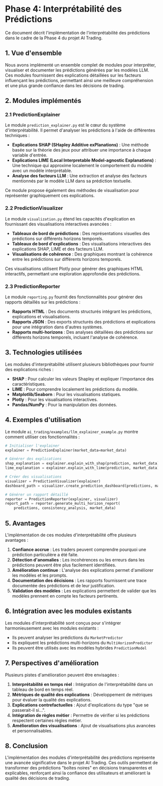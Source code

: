 # Phase 4: Interprétabilité des Prédictions

Ce document décrit l'implémentation de l'interprétabilité des prédictions dans le cadre de la Phase 4 du projet AI Trading.

## 1. Vue d'ensemble

Nous avons implémenté un ensemble complet de modules pour interpréter, visualiser et documenter les prédictions générées par les modèles LLM. Ces modules fournissent des explications détaillées sur les facteurs influençant les prédictions, permettant ainsi une meilleure compréhension et une plus grande confiance dans les décisions de trading.

## 2. Modules implémentés

### 2.1 PredictionExplainer

Le module `prediction_explainer.py` est le cœur du système d'interprétabilité. Il permet d'analyser les prédictions à l'aide de différentes techniques :

- **Explications SHAP (SHapley Additive exPlanations)** : Une méthode basée sur la théorie des jeux pour attribuer une importance à chaque variable d'entrée.
- **Explications LIME (Local Interpretable Model-agnostic Explanations)** : Une technique qui approxime localement le comportement du modèle avec un modèle interprétable.
- **Analyse des facteurs LLM** : Une extraction et analyse des facteurs mentionnés par le modèle LLM dans sa prédiction textuelle.

Ce module propose également des méthodes de visualisation pour représenter graphiquement ces explications.

### 2.2 PredictionVisualizer

Le module `visualization.py` étend les capacités d'explication en fournissant des visualisations interactives avancées :

- **Tableaux de bord de prédictions** : Des représentations visuelles des prédictions sur différents horizons temporels.
- **Tableaux de bord d'explications** : Des visualisations interactives des explications SHAP, LIME et des facteurs LLM.
- **Visualisations de cohérence** : Des graphiques montrant la cohérence entre les prédictions sur différents horizons temporels.

Ces visualisations utilisent Plotly pour générer des graphiques HTML interactifs, permettant une exploration approfondie des prédictions.

### 2.3 PredictionReporter

Le module `reporting.py` fournit des fonctionnalités pour générer des rapports détaillés sur les prédictions :

- **Rapports HTML** : Des documents structurés intégrant les prédictions, explications et visualisations.
- **Rapports JSON** : Des exports structurés des prédictions et explications pour une intégration dans d'autres systèmes.
- **Rapports multi-horizons** : Des analyses détaillées des prédictions sur différents horizons temporels, incluant l'analyse de cohérence.

## 3. Technologies utilisées

Les modules d'interprétabilité utilisent plusieurs bibliothèques pour fournir des explications riches :

- **SHAP** : Pour calculer les valeurs Shapley et expliquer l'importance des caractéristiques.
- **LIME** : Pour comprendre localement les prédictions du modèle.
- **Matplotlib/Seaborn** : Pour les visualisations statiques.
- **Plotly** : Pour les visualisations interactives.
- **Pandas/NumPy** : Pour la manipulation des données.

## 4. Exemples d'utilisation

Le module `ai_trading/examples/llm_explainer_example.py` montre comment utiliser ces fonctionnalités :

```python
# Initialiser l'explainer
explainer = PredictionExplainer(market_data=market_data)

# Générer des explications
shap_explanation = explainer.explain_with_shap(prediction, market_data)
lime_explanation = explainer.explain_with_lime(prediction, market_data)

# Créer des visualisations
visualizer = PredictionVisualizer(explainer)
dashboard_path = visualizer.create_prediction_dashboard(predictions, market_data)

# Générer un rapport détaillé
reporter = PredictionReporter(explainer, visualizer)
report_path = reporter.generate_multi_horizon_report(
    predictions, consistency_analysis, market_data)
```

## 5. Avantages

L'implémentation de ces modules d'interprétabilité offre plusieurs avantages :

1. **Confiance accrue** : Les traders peuvent comprendre pourquoi une prédiction particulière a été faite.
2. **Détection d'anomalies** : Les incohérences ou les erreurs dans les prédictions peuvent être plus facilement identifiées.
3. **Amélioration continue** : L'analyse des explications permet d'améliorer les modèles et les prompts.
4. **Documentation des décisions** : Les rapports fournissent une trace documentée des prédictions et de leur justification.
5. **Validation des modèles** : Les explications permettent de valider que les modèles prennent en compte les facteurs pertinents.

## 6. Intégration avec les modules existants

Les modules d'interprétabilité sont conçus pour s'intégrer harmonieusement avec les modules existants :

- Ils peuvent analyser les prédictions du `MarketPredictor`
- Ils expliquent les prédictions multi-horizons du `MultiHorizonPredictor`
- Ils peuvent être utilisés avec les modèles hybrides `PredictionModel`

## 7. Perspectives d'amélioration

Plusieurs pistes d'amélioration peuvent être envisagées :

1. **Interprétabilité en temps réel** : Intégration de l'interprétabilité dans un tableau de bord en temps réel.
2. **Métriques de qualité des explications** : Développement de métriques pour évaluer la qualité des explications.
3. **Explications contrefactuelles** : Ajout d'explications du type "que se passerait-il si...".
4. **Intégration de règles métier** : Permettre de vérifier si les prédictions respectent certaines règles métier.
5. **Amélioration des visualisations** : Ajout de visualisations plus avancées et personnalisables.

## 8. Conclusion

L'implémentation des modules d'interprétabilité des prédictions représente une avancée significative dans le projet AI Trading. Ces outils permettent de transformer des prédictions "boîtes noires" en décisions transparentes et explicables, renforçant ainsi la confiance des utilisateurs et améliorant la qualité des décisions de trading. 